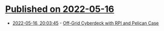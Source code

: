 # [Published on 2022-05-16](index.md)

* [2022-05-16, 20:03:45](https://news.ycombinator.com/item?id=31402558) - [Off-Grid Cyberdeck with RPI and Pelican Case](https://back7.co/home/raspberry-pi-recovery-kit)

